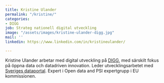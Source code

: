 ```yaml
---
title: Kristine Ulander
permalink: "/kristine/"
categories:
- DIGG
job: Strateg nationell digital utveckling
image: "/assets/images/kristine-ulander-digg.jpg"
mail: ''
linkedin: https://www.linkedin.com/in/kristineulander/

---
```

Kristine Ulander arbetar med digital utveckling på [DIGG](https://digg.se), med särskilt fokus på öppna data och datadriven innovation. Leder utvecklingsarbetet med [Sveriges dataportal](https://dataportal.se). Expert i Open data and PSI expertgrupp i EU kommissionen.
